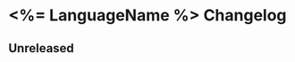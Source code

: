 <!-- Keep a Changelog guide -> https://keepachangelog.com -->

# <%= LanguageName %> Changelog

## Unreleased
